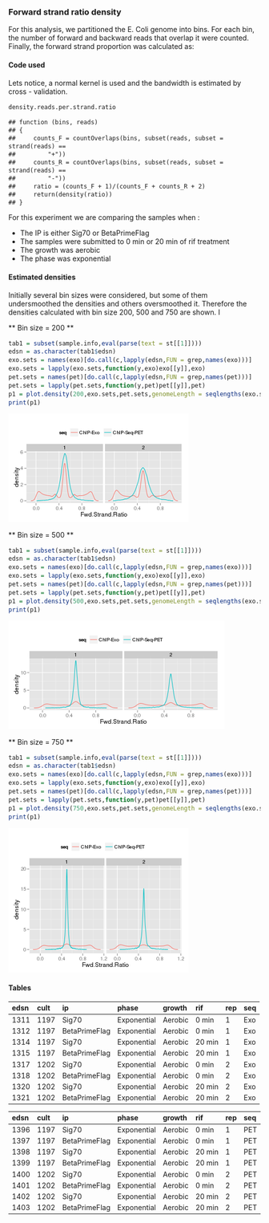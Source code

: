 
<!--
%\VignetteEngine{knitr}
%\VignetteIndexEntry{Forward Strand ratio density}
%\VignetteDepends{ggplot2, ChIP-Exo, GenomicAlignments}
-->

### Forward strand ratio density

For this analysis, we partitioned the E. Coli genome into bins. For each bin, the number of forward and backward reads that overlap it were counted. Finally, the forward strand proportion was calculated as:





#### Code used

Lets notice, a normal kernel is used and the bandwidth is estimated by cross - validation.



```r
density.reads.per.strand.ratio
```

```
## function (bins, reads) 
## {
##     counts_F = countOverlaps(bins, subset(reads, subset = strand(reads) == 
##         "+"))
##     counts_R = countOverlaps(bins, subset(reads, subset = strand(reads) == 
##         "-"))
##     ratio = (counts_F + 1)/(counts_F + counts_R + 2)
##     return(density(ratio))
## }
```

For this experiment we are comparing the samples when :
- The IP is either Sig70 or BetaPrimeFlag
- The samples were submitted to 0 min or 20 min of rif treatment
- The growth was aerobic
- The phase was exponential



#### Estimated densities

Initially several bin sizes were considered, but some of them undersmoothed the densities and others oversmoothed it. Therefore the densities calculated with bin size 200, 500 and 750 are shown. I

** Bin size = 200 **

```r
tab1 = subset(sample.info,eval(parse(text = st[[1]])))
edsn = as.character(tab1$edsn)
exo.sets = names(exo)[do.call(c,lapply(edsn,FUN = grep,names(exo)))]
exo.sets = lapply(exo.sets,function(y,exo)exo[[y]],exo)
pet.sets = names(pet)[do.call(c,lapply(edsn,FUN = grep,names(pet)))]
pet.sets = lapply(pet.sets,function(y,pet)pet[[y]],pet)
p1 = plot.density(200,exo.sets,pet.sets,genomeLength = seqlengths(exo.sets[[1]]))
print(p1)
```

![plot of chunk fig1](figure/fig1.png) 

** Bin size = 500 **

```r
tab1 = subset(sample.info,eval(parse(text = st[[1]])))
edsn = as.character(tab1$edsn)
exo.sets = names(exo)[do.call(c,lapply(edsn,FUN = grep,names(exo)))]
exo.sets = lapply(exo.sets,function(y,exo)exo[[y]],exo)
pet.sets = names(pet)[do.call(c,lapply(edsn,FUN = grep,names(pet)))]
pet.sets = lapply(pet.sets,function(y,pet)pet[[y]],pet)
p1 = plot.density(500,exo.sets,pet.sets,genomeLength = seqlengths(exo.sets[[1]]))
print(p1)
```

![plot of chunk fig2](figure/fig2.png) 

** Bin size = 750 **

```r
tab1 = subset(sample.info,eval(parse(text = st[[1]])))
edsn = as.character(tab1$edsn)
exo.sets = names(exo)[do.call(c,lapply(edsn,FUN = grep,names(exo)))]
exo.sets = lapply(exo.sets,function(y,exo)exo[[y]],exo)
pet.sets = names(pet)[do.call(c,lapply(edsn,FUN = grep,names(pet)))]
pet.sets = lapply(pet.sets,function(y,pet)pet[[y]],pet)
p1 = plot.density(750,exo.sets,pet.sets,genomeLength = seqlengths(exo.sets[[1]]))
print(p1)
```

![plot of chunk fig3](figure/fig3.png) 




#### Tables


|edsn |cult |ip            |phase       |growth  |rif    |rep |seq |
|:----|:----|:-------------|:-----------|:-------|:------|:---|:---|
|1311 |1197 |Sig70         |Exponential |Aerobic |0 min  |1   |Exo |
|1312 |1197 |BetaPrimeFlag |Exponential |Aerobic |0 min  |1   |Exo |
|1314 |1197 |Sig70         |Exponential |Aerobic |20 min |1   |Exo |
|1315 |1197 |BetaPrimeFlag |Exponential |Aerobic |20 min |1   |Exo |
|1317 |1202 |Sig70         |Exponential |Aerobic |0 min  |2   |Exo |
|1318 |1202 |BetaPrimeFlag |Exponential |Aerobic |0 min  |2   |Exo |
|1320 |1202 |Sig70         |Exponential |Aerobic |20 min |2   |Exo |
|1321 |1202 |BetaPrimeFlag |Exponential |Aerobic |20 min |2   |Exo |



|edsn |cult |ip            |phase       |growth  |rif    |rep |seq |
|:----|:----|:-------------|:-----------|:-------|:------|:---|:---|
|1396 |1197 |Sig70         |Exponential |Aerobic |0 min  |1   |PET |
|1397 |1197 |BetaPrimeFlag |Exponential |Aerobic |0 min  |1   |PET |
|1398 |1197 |Sig70         |Exponential |Aerobic |20 min |1   |PET |
|1399 |1197 |BetaPrimeFlag |Exponential |Aerobic |20 min |1   |PET |
|1400 |1202 |Sig70         |Exponential |Aerobic |0 min  |2   |PET |
|1401 |1202 |BetaPrimeFlag |Exponential |Aerobic |0 min  |2   |PET |
|1402 |1202 |Sig70         |Exponential |Aerobic |20 min |2   |PET |
|1403 |1202 |BetaPrimeFlag |Exponential |Aerobic |20 min |2   |PET |






